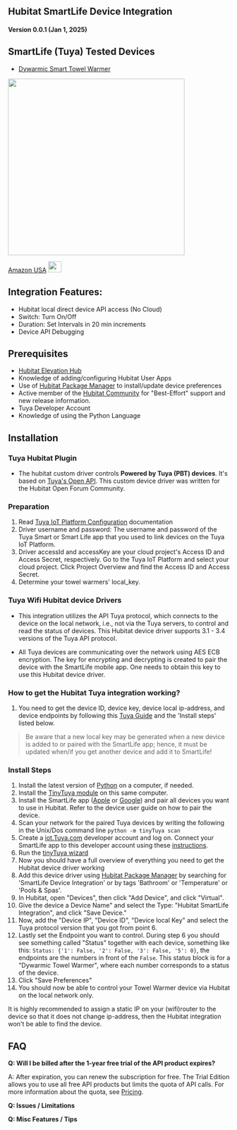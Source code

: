 ## Hubitat SmartLife Device Integration

#### Version 0.0.1 (Jan 1, 2025) 

## SmartLife (Tuya) Tested Devices
* [Dywarmic Smart Towel Warmer](https://www.dywarmic.com/)

<a href="https://www.amazon.com/Dywarmic-Smart-Towel-Warmer-Coolbreeze/dp/B0D9Y8DSMS" target="_blank"> <img src=https://raw.githubusercontent.com/KurtSanders/Hubitat-SmartLife-Integration/refs/heads/main/Images/Dywarmic%20Warmer%20Top%20Down.jpg align="center" width="400" height="400" /> </a>

[Amazon USA](https://www.amazon.com/Dywarmic-Smart-Towel-Warmer-Coolbreeze/dp/B0D9Y8DSMS) <a href="https://www.amazon.com/Dywarmic-Smart-Towel-Warmer-Coolbreeze/dp/B0D9Y8DSMS" target="_blank"> <img src="https://raw.githubusercontent.com/KurtSanders/Hubitat-SmartLife-Integration/refs/heads/main/Images/amazon-link-logo.jpg" width="30" height="25" /> </a>

## Integration Features:
* Hubitat local direct device API access (No Cloud)
* Switch: Turn On/Off
* Duration: Set Intervals in 20 min increments
* Device API Debugging

## Prerequisites 
* [Hubitat Elevation Hub](https://hubitat.com/)
* Knowledge of adding/configuring Hubitat User Apps  
* Use of [Hubitat Package Manager](https://hubitatpackagemanager.hubitatcommunity.com/installing.html) to install/update device preferences
* Active member of the [Hubitat Community](https://community.hubitat.com/) for "Best-Effort" support and new release information.
* Tuya Developer Account
* Knowledge of using the Python Language

## Installation
### Tuya Hubitat Plugin

* The hubitat custom driver controls **Powered by Tuya (PBT) devices**. It's based on [Tuya's Open API](https://developer.Tuya.com/en/docs/cloud/?_source=2e646f88eae60b7eb595e94fc3866975). This custom device driver was written for the Hubitat Open Forum Community.

### Preparation

1. Read [Tuya IoT Platform Configuration](https://github.com/Tuya/Tuya-homebridge/wiki/Tuya-IoT-Platform-Configuration-Guide-Using-Smart-Home-PaaS?_source=d8fba44feeef4757f7f22a14c2295f3f) documentation
2. Driver username and password: The username and password of the Tuya Smart or Smart Life app that you used to link devices on the Tuya IoT Platform.
3. Driver accessId and accessKey are your cloud project's Access ID and Access Secret, respectively. Go to the Tuya IoT Platform and select your cloud project. Click Project Overview and find the Access ID and Access Secret.
4. Determine your towel warmers' local_key.

### Tuya Wifi Hubitat device Drivers

* This integration utilizes the API Tuya protocol, which connects to the device on the local network, i.e., not via the Tuya servers, to control and read the status of devices. This Hubitat device driver supports 3.1 - 3.4 versions of the Tuya API protocol.

* All Tuya devices are communicating over the network using AES ECB encryption. The key for encrypting and decrypting is created to pair the device with the SmartLife mobile app. One needs to obtain this key to use this Hubitat device driver.

### How to get the Hubitat Tuya integration working?

1. You need to get the device ID, device key, device local ip-address, and device endpoints by following this [Tuya Guide](https://github.com/jasonacox/tinyTuya#tinyTuya) and the 'Install steps' listed below.

> Be aware that a new local key may be generated when a new device is added to or paired with the SmartLife app; hence, it must be updated when/if you get another device and add it to SmartLife!

### Install Steps
1. Install the latest version of [Python](https://www.python.org/) on a computer, if needed.
2. Install the [TinyTuya module](https://github.com/jasonacox/tinyTuya#tinyTuya-setup) on this same computer.
3. Install the SmartLife app ([Apple](https://apps.apple.com/us/app/smart-life-smart-living/id1115101477) or [Google](https://play.google.com/store/apps/details?id=com.tuya.smartlife&hl=en_US)) and pair all devices you want to use in Hubitat. Refer to the device user guide on how to pair the device.
4. Scan your network for the paired Tuya devices by writing the following in the Unix/Dos command line ```python -m tinyTuya scan```
5. Create a [iot.Tuya.com](https://iot.Tuya.com) developer account and log on.  Connect your SmartLife app to this developer account using these [instructions](https://github.com/jasonacox/tinyTuya#setup-wizard---getting-local-keys).
6. Run the [tinyTuya wizard](https://github.com/jasonacox/tinyTuya#setup-wizard---getting-local-keys)
7. Now you should have a full overview of everything you need to get the Hubitat device driver working
8. Add this device driver using [Hubitat Package Manager](https://hubitatpackagemanager.hubitatcommunity.com/) by searching for 'SmartLife Device Integration' or by tags 'Bathroom' or 'Temperature' or 'Pools & Spas'.
9. In Hubitat, open "Devices", then click "Add Device", and click "Virtual".
10. Give the device a Device Name" and select the Type: "Hubitat SmartLife Integration", and click "Save Device."
11. Now, add the "Device IP", "Device ID", "Device local Key" and select the Tuya protocol version that you got from point 6.
12. Lastly set the Endpoint you want to control. During step 6 you should see something called "Status" together with each device, something like this: ```Status: {'1': False, '2': False, '3': False, '5': 0}```, the endpoints are the numbers in front of the ```False```. This status block is for a "Dywarmic Towel Warmer", where each number corresponds to a status of the device.
13. Click "Save Preferences"
14. You should now be able to control your Towel Warmer device via Hubitat on the local network only.

It is highly recommended to assign a static IP on your (wifi)router to the device so that it does not change ip-address, then the Hubitat integration won't be able to find the device.

## FAQ

**Q: Will I be billed after the 1-year free trial of the API product expires?**

A: After expiration, you can renew the subscription for free. The Trial Edition allows you to use all free API products but limits the quota of API calls. For more information about the quota, see [Pricing](https://developer.Tuya.com/en/docs/iot/membership-service?id=K9m8k45jwvg9j&_source=bb1b5b405f43ab2b3c7a7cb9ca95773d).

**Q: Issues / Limitations** 

**Q: Misc Features / Tips**
